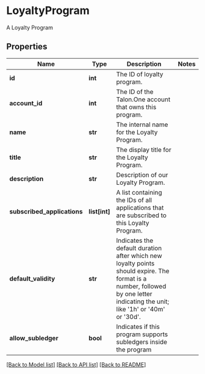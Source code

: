 # LoyaltyProgram

A Loyalty Program
## Properties
Name | Type | Description | Notes
------------ | ------------- | ------------- | -------------
**id** | **int** | The ID of loyalty program. | 
**account_id** | **int** | The ID of the Talon.One account that owns this program. | 
**name** | **str** | The internal name for the Loyalty Program. | 
**title** | **str** | The display title for the Loyalty Program. | 
**description** | **str** | Description of our Loyalty Program. | 
**subscribed_applications** | **list[int]** | A list containing the IDs of all applications that are subscribed to this Loyalty Program. | 
**default_validity** | **str** | Indicates the default duration after which new loyalty points should expire. The format is a number, followed by one letter indicating the unit; like &#39;1h&#39; or &#39;40m&#39; or &#39;30d&#39;. | 
**allow_subledger** | **bool** | Indicates if this program supports subledgers inside the program | 

[[Back to Model list]](../README.md#documentation-for-models) [[Back to API list]](../README.md#documentation-for-api-endpoints) [[Back to README]](../README.md)


